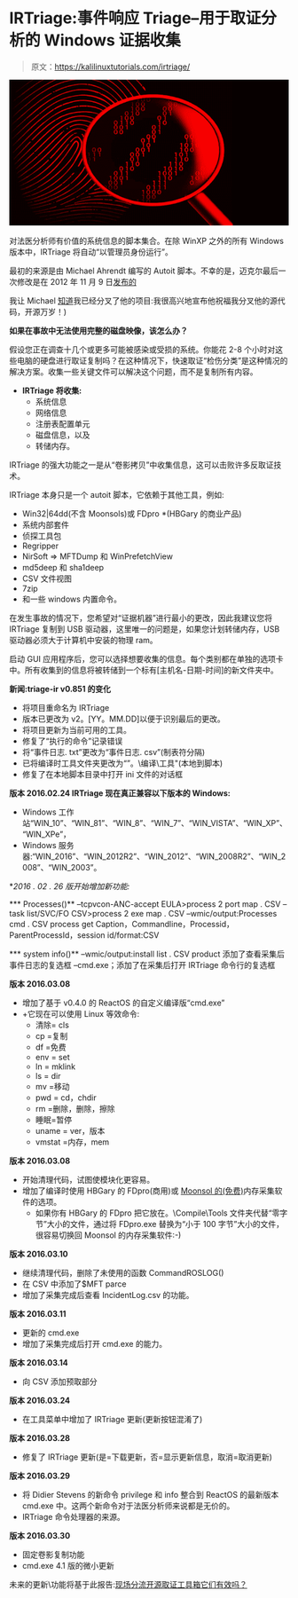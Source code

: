 # IRTriage:事件响应 Triage–用于取证分析的 Windows 证据收集

> 原文：<https://kalilinuxtutorials.com/irtriage/>

[![IRTriage : Incident Response Triage – Windows Evidence Collection For Forensic Analysis](img//6baff724532bbb0c588b39faa804ac2c.png "IRTriage : Incident Response Triage – Windows Evidence Collection For Forensic Analysis")](https://1.bp.blogspot.com/-RG-xDB1Lla8/YIMpy5P3LaI/AAAAAAAAI0o/Ck5vbQD41jAN91802znUm6D-yog8b9HjgCLcBGAsYHQ/s728/IRTriage.png)

对法医分析师有价值的系统信息的脚本集合。在除 WinXP 之外的所有 Windows 版本中，IRTriage 将自动“以管理员身份运行”。

最初的来源是由 Michael Ahrendt 编写的 Autoit 脚本。不幸的是，迈克尔最后一次修改是在 2012 年 11 月 9 日[发布的](http://mikeahrendt.blogspot.ca/2012/01/automated-triage-utility.html)

我让 Michael [知道](http://mikeahrendt.blogspot.com/2012/01/automated-triage-utility.html?showComment=1455628200788#c6111030418808145121)我已经分叉了他的项目:我很高兴地宣布他祝福我分叉他的源代码，开源万岁！)

**如果在事故中无法使用完整的磁盘映像，该怎么办？**

假设您正在调查十几个或更多可能被感染或受损的系统。你能花 2-8 个小时对这些电脑的硬盘进行取证复制吗？在这种情况下，快速取证“检伤分类”是这种情况的解决方案。收集一些关键文件可以解决这个问题，而不是复制所有内容。

*   **IRTriage 将收集:**
    *   系统信息
    *   网络信息
    *   注册表配置单元
    *   磁盘信息，以及
    *   转储内存。

IRTriage 的强大功能之一是从“卷影拷贝”中收集信息，这可以击败许多反取证技术。

IRTriage 本身只是一个 autoit 脚本，它依赖于其他工具，例如:

*   Win32|64dd(不含 Moonsols)或 FDpro *(HBGary 的商业产品)
*   系统内部套件
*   侦探工具包
*   Regripper
*   NirSoft => MFTDump 和 WinPrefetchView
*   md5deep 和 sha1deep
*   CSV 文件视图
*   7zip
*   和一些 windows 内置命令。

在发生事故的情况下，您希望对“证据机器”进行最小的更改，因此我建议您将 IRTriage 复制到 USB 驱动器，这里唯一的问题是，如果您计划转储内存，USB 驱动器必须大于计算机中安装的物理 ram。

启动 GUI 应用程序后，您可以选择想要收集的信息。每个类别都在单独的选项卡中。所有收集到的信息将被转储到一个标有[主机名-日期-时间]的新文件夹中。

**新闻:triage-ir v0.851 的变化**

*   将项目重命名为 IRTriage
*   版本已更改为 v2。[YY。MM.DD]以便于识别最后的更改。
*   将项目更新为当前可用的工具。
*   修复了“执行的命令”记录错误
*   将“事件日志. txt”更改为“事件日志. csv”(制表符分隔)
*   已将编译时工具文件夹更改为“”。\编译\工具"(本地到脚本)
*   修复了在本地脚本目录中打开 ini 文件的对话框

**版本 2016.02.24 IRTriage 现在真正兼容以下版本的 Windows:**

*   Windows 工作站“WIN_10”、“WIN_81”、“WIN_8”、“WIN_7”、“WIN_VISTA”、“WIN_XP”、“WIN_XPe”，
*   Windows 服务器:“WIN_2016”、“WIN_2012R2”、“WIN_2012”、“WIN_2008R2”、“WIN_2008”、“WIN_2003”。

**2016 . 02 . 26 *版开始增加新功能:**

*** Processes()**
–tcpvcon-ANC-accept EULA>process 2 port map . CSV
–task list/SVC/FO CSV>process 2 exe map . CSV
–wmic/output:Processes cmd . CSV process get Caption，Commandline，Processid，ParentProcessId，session id/format:CSV

*** system info()**
–wmic/output:install list . CSV product 添加了查看采集后事件日志的复选框
–cmd.exe；添加了在采集后打开 IRTriage 命令行的复选框

**版本 2016.03.08**

*   增加了基于 v0.4.0 的 ReactOS 的自定义编译版“cmd.exe”
*   +它现在可以使用 Linux 等效命令:
    *   清除= cls
    *   cp =复制
    *   df =免费
    *   env = set
    *   ln = mklink
    *   ls = dir
    *   mv =移动
    *   pwd = cd，chdir
    *   rm =删除，删除，擦除
    *   睡眠=暂停
    *   uname = ver，版本
    *   vmstat =内存，mem

**版本 2016.03.08**

*   开始清理代码，试图使模块化更容易。
*   增加了编译时使用 HBGary 的 FDpro(商用)或 [Moonsol 的(免费)](http://www.moonsols.com/downloads/1)内存采集软件的选项。
    *   如果你有 HBGary 的 FDpro 把它放在。\Compile\Tools 文件夹代替“零字节”大小的文件，通过将 FDpro.exe 替换为“小于 100 字节”大小的文件，很容易切换回 Moonsol 的内存采集软件:-)

**版本 2016.03.10**

*   继续清理代码，删除了未使用的函数 CommandROSLOG()
*   在 CSV 中添加了$MFT parce
*   增加了采集完成后查看 IncidentLog.csv 的功能。

**版本 2016.03.11**

*   更新的 cmd.exe
*   增加了采集完成后打开 cmd.exe 的能力。

**版本 2016.03.14**

*   向 CSV 添加预取部分

**版本 2016.03.24**

*   在工具菜单中增加了 IRTriage 更新(更新按钮混淆了)

**版本 2016.03.28**

*   修复了 IRTriage 更新(是=下载更新，否=显示更新信息，取消=取消更新)

**版本 2016.03.29**

*   将 Didier Stevens 的新命令 privilege 和 info 整合到 ReactOS 的最新版本 cmd.exe 中。这两个新命令对于法医分析师来说都是无价的。
*   IRTriage 命令处理器的来源。

**版本 2016.03.30**

*   固定卷影复制功能
*   cmd.exe 4.1 版的微小更新

未来的更新\功能将基于此报告:[现场分流开源取证工具箱它们有效吗？](http://www.researchgate.net/profile/Stavros_Shiaeles/publication/236681282_On-scene_Triage_open_source_forensic_tool_chests_Are_they_effective/links/00b4953ac91d0d0086000000.pdf?inViewer=true&pdfJsDownload=true&disableCoverPage=true&origin=publication_detail)